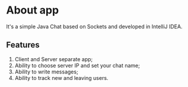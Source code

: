 # About app

It's a simple Java Chat based on Sockets and developed in IntelliJ IDEA.

## Features
1. Client and Server separate app;
2. Ability to choose server IP and set your chat name;
3. Ability to write messages;
4. Ability to track new and leaving users.
